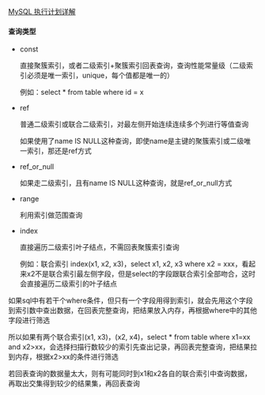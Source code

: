 [MySQL 执行计划详解](https://cloud.tencent.com/developer/article/1666118)

#### 查询类型

- const

  直接聚簇索引，或者二级索引+聚簇索引回表查询，查询性能常量级（二级索引必须是唯一索引，unique，每个值都是唯一的）

  例如：select * from table where id = x

- ref

  普通二级索引或联合二级索引，对最左侧开始连续连续多个列进行等值查询

  如果使用了name IS NULL这种查询，即使name是主键的聚簇索引或二级唯一索引，那还是ref方式

- ref_or_null

  如果走二级索引，且有name IS NULL这种查询，就是ref_or_null方式

- range

  利用索引做范围查询

- index

  直接遍历二级索引叶子结点，不需回表聚簇索引查询

  例如：联合索引 index(x1, x2, x3)，select x1, x2, x3 where x2 = xxx，看起来x2不是联合索引最左侧字段，但是select的字段跟联合索引全部吻合，这时会直接遍历二级索引的叶子结点



如果sql中有若干个where条件，但只有一个字段用得到索引，就会先用这个字段到索引数中查出数据，在回表完整查询，把结果放入内存，再根据where中的其他字段进行筛选

所以如果有两个联合索引(x1, x3)，(x2, x4)，select * from table where x1=xx and x2>xx，会选择扫描行数较少的索引先查出记录，再回表完整查询，把结果拉到内存，根据x2>xx的条件进行筛选

若回表查询的数据量太大，则有可能同时到x1和x2各自的联合索引中查询数据，再取出交集得到较少的结果集，再回表查询